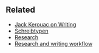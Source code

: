 ## Related 
- [Jack Kerouac on Writing](notes/Jack%20Kerouac%20on%20Writing.md)
- [Schreibtypen](notes/Schreibtypen.md)
- [Research](notes/Research.md)
- [Research and writing workflow](notes/Research%20and%20writing%20workflow.md)